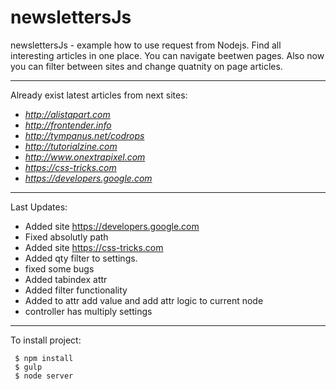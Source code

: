 #  newslettersJs

newslettersJs - example how to use request from Nodejs. 
Find all interesting articles in one place. You can navigate beetwen pages.
Also now you can filter between sites and change quatnity on page articles.

------

Already exist latest articles from next sites:

* *http://alistapart.com*
* *http://frontender.info*
* *http://tympanus.net/codrops*
* *http://tutorialzine.com*
* *http://www.onextrapixel.com*
* *https://css-tricks.com*
* *https://developers.google.com*

--------

Last Updates:

* Added site https://developers.google.com
* Fixed absolutly path
* Added site https://css-tricks.com
* Added qty filter to settings.
* fixed some bugs
* Added tabindex attr
* Added filter functionality
* Added to attr add value and add attr logic to current node
* controller has multiply settings

--------

To install project:

     $ npm install
     $ gulp
     $ node server
